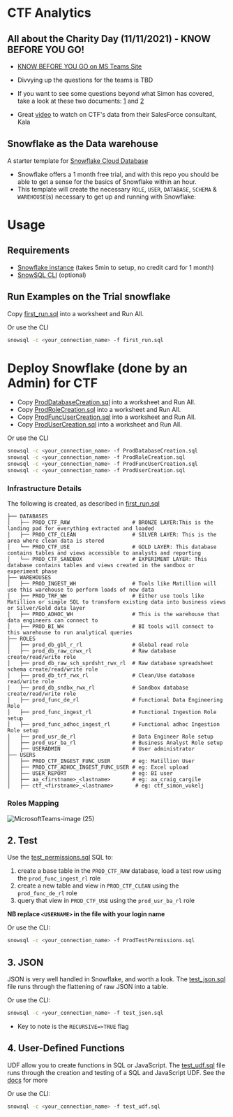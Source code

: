 # CTF Analytics

## All about the Charity Day (11/11/2021) - KNOW BEFORE YOU GO!

- [KNOW BEFORE YOU GO on MS Teams Site](https://teams.microsoft.com/_#/files/General?groupId=3030cf82-5b5c-4eb5-9a6b-0008ea494501&threadId=19%3AbcSCgLhhicTIaMjj3EnFPdnxBafabqiegsOdRLZh7lc1%40thread.tacv2&ctx=channel&context=CTF%2520Charity%2520Day&rootfolder=%252Fsites%252FDEAACharityEvents%252FShared%2520Documents%252FGeneral%252FCTF%2520Charity%2520Day)

- Divvying up the questions for the teams is TBD
- If you want to see some questions beyond what Simon has covered, take a look at these two documents: [1](https://spteam.aa.com/:w:/s/DEAACharityEvents/ESybbaEUjl9KvLeqZdnLt4kBlrALkFS5hyOINzs_3OfgJQ?e=psduxk) and [2](https://spteam.aa.com/:w:/s/DEAACharityEvents/EYKkylPDIaVAsma2gOMNVtMByrfO8nUg5k64DvTwJISb3Q?e=PA4Tya)
- Great [video](https://spteam.aa.com/:v:/s/DEAACharityEvents/ESQM2zGfRC1NlWRonjDhJq8Ba9W5Lvc7ndBaXw2_pkQY2Q?e=WjY5MB) to watch on CTF's data from their SalesForce consultant, Kala

## Snowflake as the Data warehouse
A starter template for [Snowflake Cloud Database](https://snowflake.com)

* Snowflake offers a 1 month free trial, and with this repo you should be able to get a sense for the basics of Snowflake within an hour.
* This template will create the necessary `ROLE`, `USER`, `DATABASE`, `SCHEMA` & `WAREHOUSE`(s) necessary to get up and running with Snowflake:



# Usage

## Requirements

* [Snowflake instance](https://trial.snowflake.com/) (takes 5min to setup, no credit card for 1 month)
* [SnowSQL CLI](https://docs.snowflake.com/en/user-guide/snowsql.html) (optional)

## Run Examples on the Trial snowflake

Copy [first_run.sql](./examples/first_run.sql) into a worksheet and Run All. 

Or use the CLI
```bash
snowsql -c <your_connection_name> -f first_run.sql
```

# Deploy Snowflake (done by an Admin) for CTF

- Copy [ProdDatabaseCreation.sql](./db_admin/ProdDatabaseCreation.sql) into a worksheet and Run All. 
- Copy [ProdRoleCreation.sql](./db_admin/ProdRoleCreation.sql) into a worksheet and Run All. 
- Copy [ProdFuncUserCreation.sql](./db_admin/ProdFuncUserCreation.sql) into a worksheet and Run All. 
- Copy [ProdUserCreation.sql](./db_admin/ProdUserCreation.sql) into a worksheet and Run All. 

Or use the CLI
```bash
snowsql -c <your_connection_name> -f ProdDatabaseCreation.sql
snowsql -c <your_connection_name> -f ProdRoleCreation.sql
snowsql -c <your_connection_name> -f ProdFuncUserCreation.sql
snowsql -c <your_connection_name> -f ProdUserCreation.sql
```
### Infrastructure Details
The following is created, as described in [first_run.sql](/first_run.sql)
```
├── DATABASES
│   ├── PROD_CTF_RAW                    # BRONZE LAYER:This is the landing pad for everything extracted and loaded
│   ├── PROD_CTF_CLEAN                  # SILVER LAYER: This is the area where clean data is stored
│   └── PROD_CTF_USE                    # GOLD LAYER: This database contains tables and views accessible to analysts and reporting
│   └── PROD_CTF_SANDBOX                # EXPERIMENT LAYER: This database contains tables and views created in the sandbox or experiment phase
├── WAREHOUSES
│   ├── PROD_INGEST_WH                  # Tools like Matillion will use this warehouse to perform loads of new data
│   ├── PROD_TRF_WH                     # Either use tools like Matillion or simple SQL to transform existing data into business views or Silver/Gold data layer
│   ├── PROD_ADHOC_WH                   # This is the warehouse that data engineers can connect to
│   ├── PROD_BI_WH                      # BI tools will connect to this warehouse to run analytical queries
├── ROLES
│   ├── prod_db_gbl_r_rl                # Global read role
│   ├── prod_db_raw_crwx_rl             # Raw database create/read/write role 
│   ├── prod_db_raw_sch_sprdsht_rwx_rl  # Raw database spreadsheet schema create/read/write role 
│   ├── prod_db_trf_rwx_rl              # Clean/Use database read/write role 
│   ├── prod_db_sndbx_rwx_rl            # Sandbox database create/read/write role 
│   ├── prod_func_de_rl                 # Functional Data Engineering Role 
│   ├── prod_func_ingest_rl             # Functional Ingestion Role setup
│   ├── prod_func_adhoc_ingest_rl       # Functional adhoc Ingestion Role setup
│   ├── prod_usr_de_rl                  # Data Engineer Role setup
│   ├── prod_usr_ba_rl                  # Business Analyst Role setup
│   ├── USERADMIN                       # User administrator
├── USERS
│   ├── PROD_CTF_INGEST_FUNC_USER       # eg: Matillion User
│   ├── PROD_CTF_ADHOC_INGEST_FUNC_USER # eg: Excel upload
│   ├── USER_REPORT                     # eg: BI user
│   ├── aa_<firstname>_<lastname>       # eg: aa_craig_cargile
│   ├── ctf_<firstname>_<lastname>       # eg: ctf_simon_vukelj

```
### Roles Mapping

![MicrosoftTeams-image (25)](https://user-images.githubusercontent.com/69059535/141008283-723bf9cb-e5bc-46a8-bc90-6b9511dd0b9e.png)



## 2. Test

Use the [test_permissions.sql](./db_admin/ProdTestPermissions.sql) SQL to:
1. create a base table in the `PROD_CTF_RAW` database, load a test row using the `prod_func_ingest_rl` role
1. create a new table and view in `PROD_CTF_CLEAN` using the `prod_func_de_rl` role
1. query that view in `PROD_CTF_USE` using the `prod_usr_ba_rl` role

**NB replace `<USERNAME>` in the file with your login name** 

Or use the CLI:
```bash
snowsql -c <your_connection_name> -f ProdTestPermissions.sql
```

## 3. JSON

JSON is very well handled in Snowflake, and worth a look. The [test_json.sql](./examples/test_json.sql) file runs through the flattening of raw JSON into a table.

Or use the CLI:
```bash
snowsql -c <your_connection_name> -f test_json.sql
```

* Key to note is the `RECURSIVE=>TRUE` flag

## 4. User-Defined Functions

UDF allow you to create functions in SQL or JavaScript. The [test_udf.sql](./examples/test_udf.sql) file runs through the creation and testing of a SQL and JavaScript UDF. See the [docs](https://docs.snowflake.com/en/sql-reference/udf-overview.html) for more

Or use the CLI:
```bash
snowsql -c <your_connection_name> -f test_udf.sql
```
